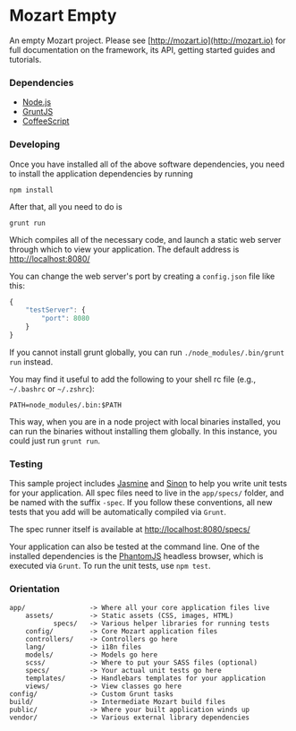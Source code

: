 # Mozart Empty 

An empty Mozart project. Please see [http://mozart.io](http://mozart.io) for full documentation on the framework, its
API, getting started guides and tutorials.

### Dependencies
- [Node.js](http://nodejs.org/)
- [GruntJS](http://gruntjs.com/)
- [CoffeeScript](http://coffeescript.org/)

### Developing
Once you have installed all of the above software dependencies, you need to install the application dependencies by
running 

```npm install```

After that,  all you need to do is 

```grunt run```

Which compiles all of the necessary code, and launch a static web server through which to view your application. The default address is [http://localhost:8080/](http://localhost:8080/)

You can change the web server's port by creating a `config.json` file like this:

```js
{
    "testServer": {
        "port": 8080
    }
}
```

If you cannot install grunt globally, you can run `./node_modules/.bin/grunt run` instead.

You may find it useful to add the following to your shell rc file (e.g., `~/.bashrc` or `~/.zshrc`):

```
PATH=node_modules/.bin:$PATH
```

This way, when you are in a node project with local binaries installed, you can run the binaries without installing them
globally. In this instance, you could just run `grunt run`.

### Testing
This sample project includes [Jasmine](https://github.com/pivotal/jasmine/wiki) and [Sinon](http://sinonjs.org/) to
help you write unit tests for your application. All spec files need to live in the `app/specs/` folder, and be named
with the suffix `-spec`. If you follow these conventions, all new tests that you add will be automatically compiled
via `Grunt`.

The spec runner itself is available at [http://localhost:8080/specs/](http://localhost:8080/specs/)

Your application can also be tested at the command line. One of the installed dependencies is the
[PhantomJS](http://phantomjs.org/) headless browser, which is executed via `Grunt`. To run the unit tests, use `npm
test`.

### Orientation
    app/                -> Where all your core application files live
        assets/         -> Static assets (CSS, images, HTML)
               specs/   -> Various helper libraries for running tests
        config/         -> Core Mozart application files
        controllers/    -> Controllers go here
        lang/           -> i18n files
        models/         -> Models go here
        scss/           -> Where to put your SASS files (optional)
        specs/          -> Your actual unit tests go here
        templates/      -> Handlebars templates for your application
        views/          -> View classes go here
    config/             -> Custom Grunt tasks
    build/              -> Intermediate Mozart build files
    public/             -> Where your built application winds up
    vendor/             -> Various external library dependencies
